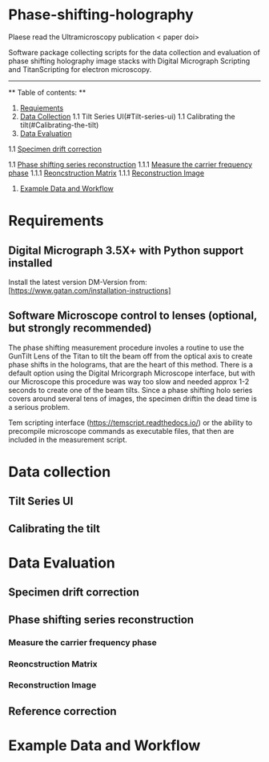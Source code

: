 # Phase-shifting-holography

Plaese read the Ultramicroscopy publication < paper doi>

Software package collecting scripts for the data collection and evaluation of phase shifting holography image stacks with Digital Micrograph Scripting and TitanScripting for electron microscopy.

--- 
** Table of contents: **

1. [Requiements](#requirements)
1. [Data Collection](#data-collection)
  1.1 Tilt Series UI(#Tilt-series-ui)
  1.1 Calibrating the tilt(#Calibrating-the-tilt)
1. [Data Evaluation](#data-Evaluation)
  
 1.1 [Specimen drift correction](#specimen-drift-correction)

 1.1 [Phase shifting series reconstruction](#phase-shifting-series-reconstruction)
  1.1.1 [Measure the carrier frequency phase](#measure-the-carrier-frequency-phase)
  1.1.1 [Reoncstruction Matrix](#reconstruction-matrix)
  1.1.1 [Reconstruction Image](#reconstruction-image)
1. [Example Data and Workflow](#Example-Data-and-Workflow)

# Requirements
  ## Digital Micrograph 3.5X+ with Python support installed
  
  Install the latest version DM-Version from: [https://www.gatan.com/installation-instructions]
  
  ## Software Microscope control to lenses (optional, but strongly recommended)
  The phase shifting measurement procedure involes a routine to use the GunTilt Lens of the Titan to tilt the beam off from the optical axis to create phase    shifts in the holograms, that are the heart of this method. There is a default option using the Digital Mricorgraph Microscope interface, but with our Microscope this procedure was way too slow and needed approx 1-2 seconds to create one of the beam tilts. Since a phase shifting holo series covers around several tens of images, the specimen driftin the dead time is a serious problem. 
  
  
  Tem scripting interface (https://temscript.readthedocs.io/) or the ability to precompile microscope commands as executable files, that then are included in the measurement script.
  

# Data collection
  ## Tilt Series UI
  ## Calibrating the tilt
# Data Evaluation

 ## Specimen drift correction

 ## Phase shifting series reconstruction
  ### Measure the carrier frequency phase
  ### Reoncstruction Matrix
  ### Reconstruction Image

  ## Reference correction
  
  
# Example Data and Workflow
